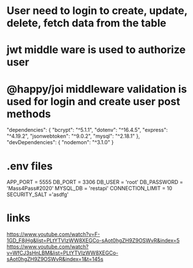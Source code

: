 # User need to login to create, update, delete, fetch data from the table
# jwt middle ware is used to authorize user
# @happy/joi middleware validation is used for login and create user post methods

"dependencies": {
    "bcrypt": "^5.1.1",
    "dotenv": "^16.4.5",
    "express": "^4.19.2",
    "jsonwebtoken": "^9.0.2",
    "mysql": "^2.18.1"
  },
  "devDependencies": {
    "nodemon": "^3.1.0"
  }


  # .env files
  APP_PORT = 5555
DB_PORT = 3306
DB_USER = 'root'
DB_PASSWORD = 'Mass4Pass#2020'
MYSQL_DB = 'restapi'
CONNECTION_LIMIT = 10
SECURITY_SALT ='asdfg'

# links 
https://www.youtube.com/watch?v=F-1GD_F8jHg&list=PLtYTVIzWW8XEGCo-sAot0hgZH9Z9OSWvR&index=5 \
https://www.youtube.com/watch?v=WfCJ3sHnLBM&list=PLtYTVIzWW8XEGCo-sAot0hgZH9Z9OSWvR&index=1&t=145s


